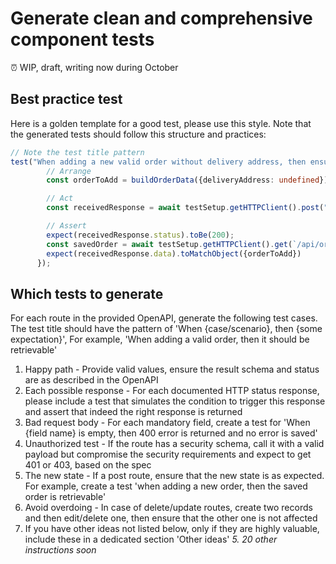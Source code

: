# Generate clean and comprehensive component tests

⏰ WIP, draft, writing now during October

## Best practice test

Here is a golden template for a good test, please use this style. Note that the generated tests should follow this structure and practices:

```typescript
// Note the test title pattern
test("When adding a new valid order without delivery address, then ensure it was saved correctly", async () => {
        // Arrange
        const orderToAdd = buildOrderData({deliveryAddress: undefined}) // Note how the cause is set explicitly and not outside

        // Act
        const receivedResponse = await testSetup.getHTTPClient().post("/api/orders", orderToAdd);

        // Assert
        expect(receivedResponse.status).toBe(200);
        const savedOrder = await testSetup.getHTTPClient().get(`/api/order/${receivedResponse.data.id}`); // Note how not only the response status is checked but rather the new state
        expect(receivedResponse.data).toMatchObject({orderToAdd})
      });
```


## Which tests to generate

For each route in the provided OpenAPI, generate the following test cases. The test title should have the pattern of 'When {case/scenario}, then {some expectation}', For example, 'When adding a valid order, then it should be retrievable'


1. Happy path - Provide valid values, ensure the result schema and status are as described in the OpenAPI
2. Each possible response - For each documented HTTP status response, please include a test that simulates the condition to trigger this response and assert that indeed the right response is returned
3. Bad request body - For each mandatory field, create a test for 'When {field name} is empty, then 400 error is returned and no error is saved'
4. Unauthorized test - If the route has a security schema, call it with a valid payload but compromise the security requirements and expect to get 401 or 403, based on the spec
5. The new state - If a post route, ensure that the new state is as expected. For example, create a test 'when adding a new order, then the saved order is retrievable'
6. Avoid overdoing - In case of delete/update routes, create two records and then edit/delete one, then ensure that the other one is not affected
7. If you have other ideas not listed below, only if they are highly valuable, include these in a dedicated section 'Other ideas'
_5. 20 other instructions soon_
